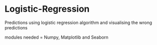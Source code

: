 # Logistic-Regression
Predictions using logistic regression algorithm and visualising the wrong predictions

modules needed = Numpy, Matplotlib and Seaborn
